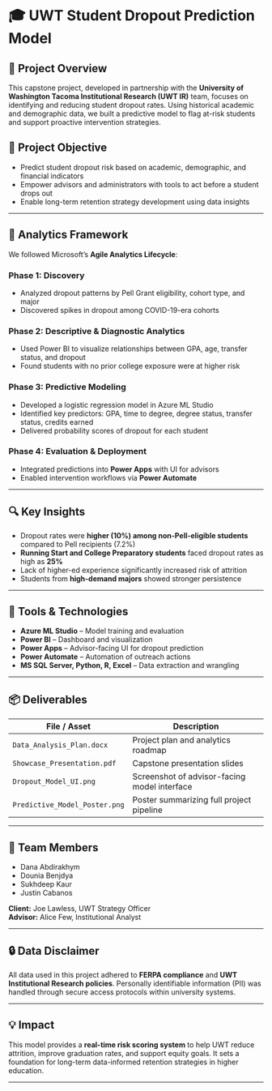 # 🎓 UWT Student Dropout Prediction Model

## 📌 Project Overview

This capstone project, developed in partnership with the **University of Washington Tacoma Institutional Research (UWT IR)** team, focuses on identifying and reducing student dropout rates. Using historical academic and demographic data, we built a predictive model to flag at-risk students and support proactive intervention strategies.

## 🧠 Project Objective

- Predict student dropout risk based on academic, demographic, and financial indicators
- Empower advisors and administrators with tools to act before a student drops out
- Enable long-term retention strategy development using data insights

---

## 🧪 Analytics Framework

We followed Microsoft’s **Agile Analytics Lifecycle**:

### Phase 1: Discovery
- Analyzed dropout patterns by Pell Grant eligibility, cohort type, and major
- Discovered spikes in dropout among COVID-19-era cohorts

### Phase 2: Descriptive & Diagnostic Analytics
- Used Power BI to visualize relationships between GPA, age, transfer status, and dropout
- Found students with no prior college exposure were at higher risk

### Phase 3: Predictive Modeling
- Developed a logistic regression model in Azure ML Studio
- Identified key predictors: GPA, time to degree, degree status, transfer status, credits earned
- Delivered probability scores of dropout for each student

### Phase 4: Evaluation & Deployment
- Integrated predictions into **Power Apps** with UI for advisors
- Enabled intervention workflows via **Power Automate**

---

## 🔍 Key Insights

- Dropout rates were **higher (10%) among non-Pell-eligible students** compared to Pell recipients (7.2%)
- **Running Start and College Preparatory students** faced dropout rates as high as **25%**
- Lack of higher-ed experience significantly increased risk of attrition
- Students from **high-demand majors** showed stronger persistence

---

## 🧰 Tools & Technologies

- **Azure ML Studio** – Model training and evaluation  
- **Power BI** – Dashboard and visualization  
- **Power Apps** – Advisor-facing UI for dropout prediction  
- **Power Automate** – Automation of outreach actions  
- **MS SQL Server, Python, R, Excel** – Data extraction and wrangling

---

## 📦 Deliverables

| File / Asset                    | Description                                           |
|--------------------------------|-------------------------------------------------------|
| `Data_Analysis_Plan.docx`      | Project plan and analytics roadmap                   |
| `Showcase_Presentation.pdf`    | Capstone presentation slides                         |
| `Dropout_Model_UI.png`         | Screenshot of advisor-facing model interface         |
| `Predictive_Model_Poster.png`  | Poster summarizing full project pipeline             |

---

## 👥 Team Members

- Dana Abdirakhym  
- Dounia Benjdya  
- Sukhdeep Kaur  
- Justin Cabanos  

**Client:** Joe Lawless, UWT Strategy Officer  
**Advisor:** Alice Few, Institutional Analyst

---

## 🔒 Data Disclaimer

All data used in this project adhered to **FERPA compliance** and **UWT Institutional Research policies**. Personally identifiable information (PII) was handled through secure access protocols within university systems.

---

## 💡 Impact

This model provides a **real-time risk scoring system** to help UWT reduce attrition, improve graduation rates, and support equity goals. It sets a foundation for long-term data-informed retention strategies in higher education.

---
